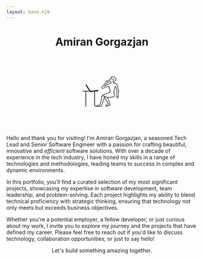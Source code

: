 ```yaml
---
layout: base.njk
---
```


# <div style="text-align: center;">Amiran Gorgazjan</div>

<div style="margin: 3rem; font-size: 5rem; text-align: center; white-space: nowrap;">
    <span style="position: relative; left: -0.6em;">
        <span style="display: inline-block; position: relative; font-weight: 100; font-size: 0.97em; left: 1.2em">π</span>
        <span style="display: inline-block; position: relative; font-size: 0.5em; transform: rotate(24.5deg); top: -0.5em; left: 0.7em;">﹀</span>
        𓀔
    </span>
</div>


Hello and thank you for visiting! I'm Amiran Gorgazjan, a seasoned Tech Lead and Senior Software Engineer with a passion for crafting beautiful, innovative and <em>efficient</em> software solutions. With over a decade of experience in the tech industry, I have honed my skills in a range of technologies and methodologies, leading teams to success in complex and dynamic environments.

In this portfolio, you'll find a curated selection of my most significant projects, showcasing my expertise in software development, team leadership, and problem-solving. Each project highlights my ability to blend technical proficiency with strategic thinking, ensuring that technology not only meets but exceeds business objectives.

Whether you're a potential employer, a fellow developer, or just curious about my work, I invite you to explore my journey and the projects that have defined my career. Please feel free to reach out if you'd like to discuss technology, collaboration opportunities, or just to say hello!

<p style="text-align: center;">Let's build something amazing together.</p>